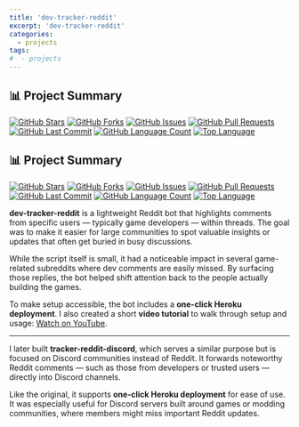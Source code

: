 ```yaml
---
title: 'dev-tracker-reddit'
excerpt: 'dev-tracker-reddit'
categories:
  - projects
tags:
#  - projects
---
```


## 📊 Project Summary

[![GitHub Stars](https://img.shields.io/github/stars/nntin/dev-tracker-reddit)](https://github.com/nntin/dev-tracker-reddit/stargazers)
[![GitHub Forks](https://img.shields.io/github/forks/nntin/dev-tracker-reddit)](https://github.com/nntin/dev-tracker-reddit/network)
[![GitHub Issues](https://img.shields.io/github/issues/nntin/dev-tracker-reddit)](https://github.com/nntin/dev-tracker-reddit/issues)
[![GitHub Pull Requests](https://img.shields.io/github/issues-pr/nntin/dev-tracker-reddit)](https://github.com/nntin/dev-tracker-reddit/pulls)
[![GitHub Last Commit](https://img.shields.io/github/last-commit/nntin/dev-tracker-reddit)](https://github.com/nntin/dev-tracker-reddit/commits)
[![GitHub Language Count](https://img.shields.io/github/languages/count/nntin/dev-tracker-reddit)](https://github.com/nntin/dev-tracker-reddit)
[![Top Language](https://img.shields.io/github/languages/top/nntin/dev-tracker-reddit)](https://github.com/nntin/dev-tracker-reddit)

## 📊 Project Summary

[![GitHub Stars](https://img.shields.io/github/stars/nntin/tracker-reddit-discord)](https://github.com/nntin/tracker-reddit-discord/stargazers)
[![GitHub Forks](https://img.shields.io/github/forks/nntin/tracker-reddit-discord)](https://github.com/nntin/tracker-reddit-discord/network)
[![GitHub Issues](https://img.shields.io/github/issues/nntin/tracker-reddit-discord)](https://github.com/nntin/tracker-reddit-discord/issues)
[![GitHub Pull Requests](https://img.shields.io/github/issues-pr/nntin/tracker-reddit-discord)](https://github.com/nntin/tracker-reddit-discord/pulls)
[![GitHub Last Commit](https://img.shields.io/github/last-commit/nntin/tracker-reddit-discord)](https://github.com/nntin/tracker-reddit-discord/commits)
[![GitHub Language Count](https://img.shields.io/github/languages/count/nntin/tracker-reddit-discord)](https://github.com/nntin/tracker-reddit-discord)
[![Top Language](https://img.shields.io/github/languages/top/nntin/tracker-reddit-discord)](https://github.com/nntin/tracker-reddit-discord)


**dev-tracker-reddit** is a lightweight Reddit bot that highlights comments from specific users — typically game developers — within threads. The goal was to make it easier for large communities to spot valuable insights or updates that often get buried in busy discussions.

While the script itself is small, it had a noticeable impact in several game-related subreddits where dev comments are easily missed. By surfacing those replies, the bot helped shift attention back to the people actually building the games.

To make setup accessible, the bot includes a **one-click Heroku deployment**. I also created a short **video tutorial** to walk through setup and usage: [Watch on YouTube](https://www.youtube.com/watch?v=03nSVgs6GXw).

---

I later built **tracker-reddit-discord**, which serves a similar purpose but is focused on Discord communities instead of Reddit. It forwards noteworthy Reddit comments — such as those from developers or trusted users — directly into Discord channels.

Like the original, it supports **one-click Heroku deployment** for ease of use. It was especially useful for Discord servers built around games or modding communities, where members might miss important Reddit updates.
